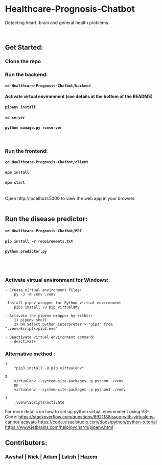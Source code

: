 # Healthcare-Prognosis-Chatbot

Detecting heart, brain and general health problems.

<br>

## Get Started:

### Clone the repo

### Run the backend:

#### `cd Healthcare-Prognosis-Chatbot/backend`

#### Activate virtual environment (see details at the bottom of the README)

#### `pipenv install`

#### `cd server`

#### `python manage.py runserver`

<br>

### Run the frontend:

#### `cd Healthcare-Prognosis-Chatbot/client`

#### `npm install`

#### `npm start`

<br>
Open http://localhost:5000 to view the web app in your browser.
<br>
<br>

## Run the disease predictor:

#### `cd Healthcare-Prognosis-Chatbot/MRI`

#### `pip install -r requirements.txt`

#### `python predictor.py`

<br>
<br>

### Activate virtual environment for Windows:

    - Create virtual environment files:
    	py -3 -m venv .venv

    -Install pipnv wrapper for Python virtual environment
    	pip3 install -U pip virtualenv

    - Activate the pipenv wrapper by either:
    	1) pipenv shell
    	2) OR Select python interpreter > "pip3" from ".venv>Scripts>pip3.eve"

    - Deactivate virtual environment command:
    	deactivate

### Alternative method :

    1
    	"pip3 install -U pip virtualenv"

    2
    	virtualenv --system-site-packages -p python ./venv
    	OR
    	virtualenv --system-site-packages -p python3 ./venv

    3
    	.\venv\Scripts\activate

For more details on how to set up python virtual environment using VS-Code:
https://stackoverflow.com/questions/8921188issue-with-virtualenv-cannot-activate
https://code.visualstudio.com/docs/python/python-tutorial
https://www.jetbrains.com/help/pycharm/pipenv.html

## Contributers:

### Awshaf | Nick | Adam | Laksh | Hazem
